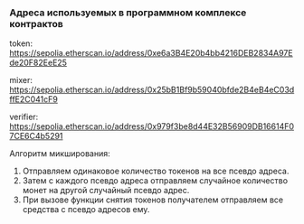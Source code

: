 ### Адреса используемых в программном комплексе контрактов

token: https://sepolia.etherscan.io/address/0xe6a3B4E20b4bb4216DEB2834A97Ede20F82EeE25

mixer: https://sepolia.etherscan.io/address/0x25bB1Bf9b59040bfde2B4eB4eC03dffE2C041cF9

verifier: https://sepolia.etherscan.io/address/0x979f3be8d44E32B56909DB16614F07CE6C4b5291

Алгоритм микширования:
1) Отправляем одинаковое количество токенов на все псевдо адреса.
2) Затем с каждого псевдо адреса отправляем случайное количество монет на другой случайный псевдо адрес.
3) При вызове функции снятия токенов получателем отправляем все средства с псевдо адресов ему.